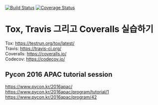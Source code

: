 [![Build Status](https://travis-ci.org/AstinCHOI/tox-test.svg?branch=master)](https://travis-ci.org/AstinCHOI/tox-test) [![Coverage Status](https://coveralls.io/repos/github/AstinCHOI/tox-test/badge.svg?branch=master)](https://coveralls.io/github/AstinCHOI/tox-test?branch=master)  
  

# Tox, Travis 그리고 Coveralls 실습하기
Tox: https://testrun.org/tox/latest/  
Travis: https://travis-ci.org/  
Coveralls: https://coveralls.io/  
Codecov: https://codecov.io/  
  
  
## Pycon 2016 APAC tutorial session  
https://www.pycon.kr/2016apac/  
https://www.pycon.kr/2016apac/program/tutorial/1
https://www.pycon.kr/2016apac/program/42
  